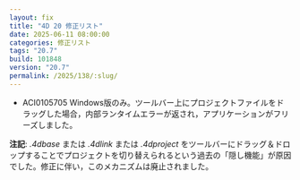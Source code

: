 ```yaml
---
layout: fix
title: "4D 20 修正リスト"
date: 2025-06-11 08:00:00
categories: 修正リスト
tags: "20.7"
build: 101848
version: "20.7"
permalink: /2025/138/:slug/
---
```


* ACI0105705 Windows版のみ。ツールバー上にプロジェクトファイルをドラッグした場合，内部ランタイムエラーが返され，アプリケーションがフリーズしました。

**注記**: *.4dbase* または *.4dlink* または *.4dproject* をツールバーにドラッグ＆ドロップすることでプロジェクトを切り替えられるという過去の「隠し機能」が原因でした。修正に伴い，このメカニズムは廃止されました。